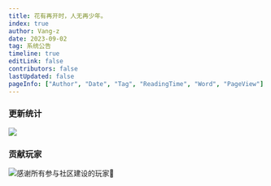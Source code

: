```yaml
---
title: 花有再开时，人无再少年。
index: true
author: Vang-z
date: 2023-09-02
tag: 系统公告
timeline: true
editLink: false
contributors: false
lastUpdated: false
pageInfo: ["Author", "Date", "Tag", "ReadingTime", "Word", "PageView"]
---
```


### 更新统计
![](https://repobeats.axiom.co/api/embed/9979904d97bdcdcf1e2e32d7f1394dad88c612af.svg)

### 贡献玩家
![感谢所有参与社区建设的玩家🎉](https://contrib.rocks/image?repo=Vang-z/RFOWiki)
